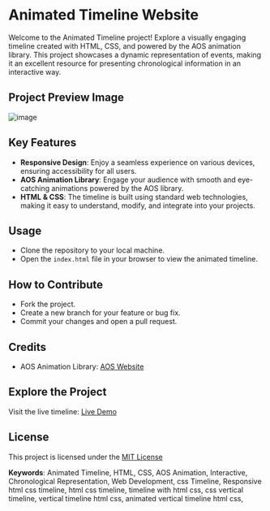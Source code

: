 
# Animated Timeline Website

Welcome to the Animated Timeline project! Explore a visually engaging timeline created with HTML, CSS, and powered by the AOS animation library. This project showcases a dynamic representation of events, making it an excellent resource for presenting chronological information in an interactive way.


## Project Preview Image
![image](https://github.com/gokarna123-goku/timeline/assets/70308228/65522788-3425-429d-86af-e18c20462327)


## Key Features
- **Responsive Design**: Enjoy a seamless experience on various devices, ensuring accessibility for all users.
- **AOS Animation Library**: Engage your audience with smooth and eye-catching animations powered by the AOS library.
- **HTML & CSS**: The timeline is built using standard web technologies, making it easy to understand, modify, and integrate into your projects.


## Usage
- Clone the repository to your local machine.
- Open the `index.html` file in your browser to view the animated timeline.

## How to Contribute
- Fork the project.
- Create a new branch for your feature or bug fix.
- Commit your changes and open a pull request.


## Credits
- AOS Animation Library: [AOS Website](https://michalsnik.github.io/aos/)


## Explore the Project
Visit the live timeline: [Live Demo](https://timelineg.netlify.app/)

## License
This project is licensed under the [MIT License](https://github.com/gokarna123-goku/timeline?tab=MIT-1-ov-file)


**Keywords**: Animated Timeline, HTML, CSS, AOS Animation, Interactive, Chronological Representation, Web Development, css Timeline, Responsive html css timeline, html css timeline, timeline with html css, css vertical timeline, vertical timeline html css, animated vertical timeline html css, 






